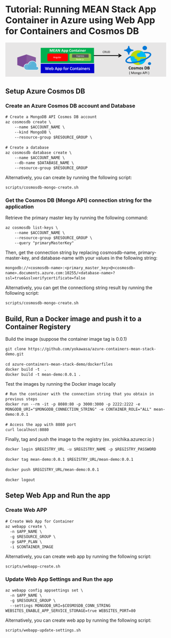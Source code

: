 # Tutorial: Running MEAN Stack App Container in Azure using Web App for Containers and Cosmos DB


![](../images/webapp-container-cosmosdb.png)


## Setup Azure Cosmos DB

### Create an Azure Cosmos DB account and Database

```
# Create a MongoDB API Cosmos DB account
az cosmosdb create \
    --name $ACCOUNT_NAME \
    --kind MongoDB \
    --resource-group $RESOURCE_GROUP \

# Create a database
az cosmosdb database create \
    --name $ACCOUNT_NAME \
    --db-name $DATABASE_NAME \
    --resource-group $RESOURCE_GROUP
```

Alternatively, you can create by running the following script:
```
scripts/cosmosdb-mongo-create.sh
```

### Get the Cosmos DB (Mongo API) connection string for the application

Retrieve the primary master key by running the following command:
```
az cosmosdb list-keys \
    --name $ACCOUNT_NAME \
    --resource-group $RESOURCE_GROUP \
    --query "primaryMasterKey"
```

Then, get the connection string by replacing cosmosdb-name, primary-master-key, and database-name with your values in the following string:
```
mongodb://<cosmosdb-name>:<primary_master_key>@<cosmosdb-name>.documents.azure.com:10255/<database-name>?ssl=true&sslverifycertificate=false
```

Alternatively, you can get the connectiong string result by running the following script:
```
scripts/cosmosdb-mongo-create.sh
```

## Build, Run a Docker image and push it to a Container Registery

Build the image (suppose the container image tag is 0.0.1)
```
git clone https://github.com/yokawasa/azure-containers-mean-stack-demo.git

cd azure-containers-mean-stack-demo/dockerfiles 
docker build -t  .
docker build -t mean-demo:0.0.1 .

```

Test the images by running the Docker image locally
```
# Run the container with the connection string that you obtain in previous steps
docker run --rm -it -p 8080:80 -p 3000:3000 -p 2222:2222 -e MONGODB_URI="$MONGODB_CONNECTION_STRING" -e CONTAINER_ROLE="ALL" mean-demo:0.0.1

# Access the app with 8080 port
curl localhost:8080
```

Finally, tag and push the image to the registry (ex. yoichika.azurecr.io )
```
docker login $REGISTRY_URL -u $REGISTRY_NAME -p $REGISTRY_PASSWORD

docker tag mean-demo:0.0.1 $REGISTRY_URL/mean-demo:0.0.1

docker push $REGISTRY_URL/mean-demo:0.0.1

docker logout
```

## Setep Web App and Run the app

### Create Web APP
```
# Create Web App for Container
az webapp create \
  -n $APP_NAME \
  -g $RESOURCE_GROUP \
  -p $APP_PLAN \
  -i $CONTAINER_IMAGE
```

Alternatively, you can create web app by running the following script:
```
scripts/webapp-create.sh
```

### Update Web App Settings and Run the app
```
az webapp config appsettings set \
  -n $APP_NAME \
  -g $RESOURCE_GROUP \
  --settings MONGODB_URI=$COSMOSDB_CONN_STRING WEBSITES_ENABLE_APP_SERVICE_STORAGE=true WEBSITES_PORT=80
```
Alternatively, you can create web app by running the following script:
```
scripts/webapp-update-settings.sh
```



